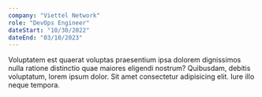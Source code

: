 ```yaml
---
company: "Viettel Network"
role: "DevOps Engineer"
dateStart: "10/30/2022"
dateEnd: "03/10/2023"
---
```


Voluptatem est quaerat voluptas praesentium ipsa dolorem dignissimos nulla ratione distinctio quae maiores eligendi nostrum? Quibusdam, debitis voluptatum, lorem ipsum dolor. Sit amet consectetur adipisicing elit. Iure illo neque tempora.
